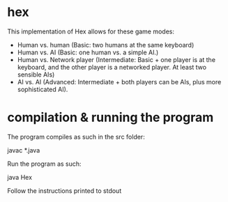 # hex

This implementation of Hex allows for these game modes:

 - Human vs. human (Basic: two humans at the same keyboard)
 - Human vs. AI (Basic: one human vs. a simple AI.)
 - Human vs. Network player (Intermediate: Basic + one player is at the keyboard, and the other player is a networked player. At least two sensible AIs)
 - AI vs. AI (Advanced: Intermediate + both players can be AIs, plus more
sophisticated AI).

# compilation & running the program

The program compiles as such in the src folder:

javac *.java

Run the program as such:

java Hex

Follow the instructions printed to stdout
